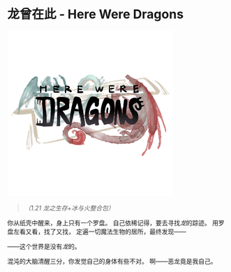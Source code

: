 # 龙曾在此 - Here Were Dragons

![HereWereDragons](kubejs/assets/kubejs/textures/task/here_were_dragons.png)

> *（1.21 龙之生存+冰与火整合包）*

你从纸壳中醒来，身上只有一个罗盘。
自己依稀记得，要去寻找*龙*的踪迹。
用罗盘左看又看，找了又找，
定遍一切魔法生物的居所，最终发现——

——这个世界是没有*龙*的。

混沌的大脑清醒三分，你发觉自己的身体有些不对。
啊——恶龙竟是我自己。